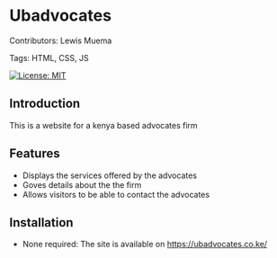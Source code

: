 # Ubadvocates

Contributors: Lewis Muema

Tags: HTML, CSS, JS

[![License: MIT](https://img.shields.io/badge/License-MIT-green.svg)](LICENSE.md)

## Introduction

This is a website for a kenya based advocates firm

## Features

- Displays the services offered by the advocates
- Goves details about the the firm
- Allows visitors to be able to contact the advocates

## Installation

- None required: The site is available on https://ubadvocates.co.ke/

